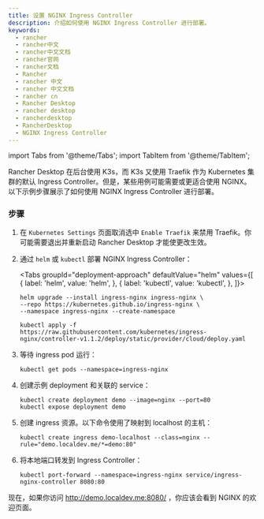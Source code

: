 ```yaml
---
title: 设置 NGINX Ingress Controller
description: 介绍如何使用 NGINX Ingress Controller 进行部署。
keywords:
  - rancher
  - rancher中文
  - rancher中文文档
  - rancher官网
  - rancher文档
  - Rancher
  - rancher 中文
  - rancher 中文文档
  - rancher cn
  - Rancher Desktop
  - rancher desktop
  - rancherdesktop
  - RancherDesktop
  - NGINX Ingress Controller
---
```


import Tabs from '@theme/Tabs';
import TabItem from '@theme/TabItem';

Rancher Desktop 在后台使用 K3s，而 K3s 又使用 Traefik 作为 Kubernetes 集群的默认 Ingress Controller。但是，某些用例可能需要或更适合使用 NGINX。以下示例步骤展示了如何使用 NGINX Ingress Controller 进行部署。

### 步骤

1. 在 `Kubernetes Settings` 页面取消选中 `Enable Traefik` 来禁用 Traefik。你可能需要退出并重新启动 Rancher Desktop 才能使更改生效。

2. 通过 `helm` 或 `kubectl` 部署 NGINX Ingress Controller：

   <Tabs
   groupId="deployment-approach"
   defaultValue="helm"
   values={[
   { label: 'helm', value: 'helm', },
   { label: 'kubectl', value: 'kubectl', },
   ]}>
   <TabItem value="helm" default>

   ```
   helm upgrade --install ingress-nginx ingress-nginx \
   --repo https://kubernetes.github.io/ingress-nginx \
   --namespace ingress-nginx --create-namespace
   ```

   </TabItem>
   <TabItem value="kubectl">

   ```
   kubectl apply -f https://raw.githubusercontent.com/kubernetes/ingress-nginx/controller-v1.1.2/deploy/static/provider/cloud/deploy.yaml
   ```

   </TabItem>
   </Tabs>

3. 等待 ingress pod 运行：

   ```
   kubectl get pods --namespace=ingress-nginx
   ```

4. 创建示例 deployment 和关联的 service：

   ```
   kubectl create deployment demo --image=nginx --port=80
   kubectl expose deployment demo
   ```

5. 创建 ingress 资源。以下命令使用了映射到 localhost 的主机：

   ```
   kubectl create ingress demo-localhost --class=nginx --rule="demo.localdev.me/*=demo:80"
   ```

6. 将本地端口转发到 Ingress Controller：

   ```
   kubectl port-forward --namespace=ingress-nginx service/ingress-nginx-controller 8080:80
   ```

现在，如果你访问 http://demo.localdev.me:8080/ ，你应该会看到 NGINX 的欢迎页面。
